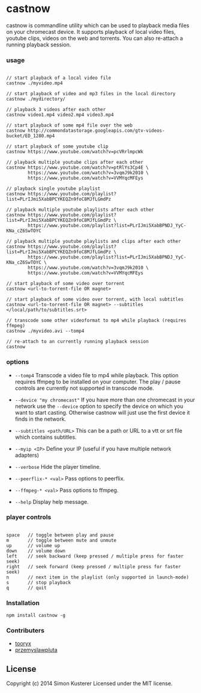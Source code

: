 # castnow

castnow is commandline utility which can be used to playback media files on
your chromecast device. It supports playback of local video files, youtube
clips, videos on the web and torrents. You can also re-attach a running
playback session.

### usage

```

// start playback of a local video file
castnow ./myvideo.mp4

// start playback of video and mp3 files in the local directory
castnow ./mydirectory/

// playback 3 videos after each other
castnow video1.mp4 video2.mp4 video3.mp4

// start playback of some mp4 file over the web
castnow http://commondatastorage.googleapis.com/gtv-videos-bucket/ED_1280.mp4

// start playback of some youtube clip
castnow https://www.youtube.com/watch?v=pcVRrlmpcWk

// playback multiple youtube clips after each other
castnow https://www.youtube.com/watch?v=ptRlYs3Cp4E \
        https://www.youtube.com/watch?v=3vqmJ9k2010 \
        https://www.youtube.com/watch?v=VVMYqcMFEys

// playback single youtube playlist
castnow https://www.youtube.com/playlist?list=PLrIJmi5XabBPCYKEQZn9foC8MJfLGmdPz

// playback multiple youtube playlists after each other
castnow https://www.youtube.com/playlist?list=PLrIJmi5XabBPCYKEQZn9foC8MJfLGmdPz \
        https://www.youtube.com/playlist?list=PLrIJmi5XabBPNDJ_YyC-KNa_cZ6SwTOYC

// playback multiple youtube playlists and clips after each other
castnow https://www.youtube.com/playlist?list=PLrIJmi5XabBPCYKEQZn9foC8MJfLGmdPz \
		https://www.youtube.com/playlist?list=PLrIJmi5XabBPNDJ_YyC-KNa_cZ6SwTOYC \
        https://www.youtube.com/watch?v=3vqmJ9k2010 \
        https://www.youtube.com/watch?v=VVMYqcMFEys

// start playback of some video over torrent
castnow <url-to-torrent-file OR magnet>

// start playback of some video over torrent, with local subtitles
castnow <url-to-torrent-file OR magnet> --subtitles </local/path/to/subtitles.srt>

// transcode some other videoformat to mp4 while playback (requires ffmpeg)
castnow ./myvideo.avi --tomp4

// re-attach to an currently running playback session
castnow

```

### options

* `--tomp4` Transcode a video file to mp4 while playback. This option requires
ffmpeg to be installed on your computer. The play / pause controls are currently
not supported in transcode mode.

* `--device "my chromecast"` If you have more than one chromecast in your network
use the `--device` option to specify the device on which you want to start casting.
Otherwise castnow will just use the first device it finds in the network.

* `--subtitles <path/URL>` This can be a path or URL to a vtt or srt file which
contains subtitles.

* `--myip <IP>` Define your IP (useful if you have multiple network adapters)

* `--verbose` Hide the player timeline.

* `--peerflix-* <val>` Pass options to peerflix.

* `--ffmpeg-* <val>` Pass options to ffmpeg.

* `--help` Display help message.

### player controls

```

space   // toggle between play and pause
m       // toggle between mute and unmute
up      // volume up
down    // volume down
left    // seek backward (keep pressed / multiple press for faster seek)
right   // seek forward (keep pressed / multiple press for faster seek)
n       // next item in the playlist (only supported in launch-mode)
s       // stop playback
q       // quit

```

### Installation

`npm install castnow -g`

### Contributers

* [tooryx](https://github.com/tooryx)
* [przemyslawpluta](https://github.com/przemyslawpluta)

## License
Copyright (c) 2014 Simon Kusterer
Licensed under the MIT license.

